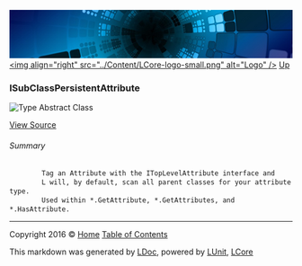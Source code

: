 ![](../Content/LCore-banner-small.png "")
[&lt;img align=&quot;right&quot; src=&quot;../Content/LCore-logo-small.png&quot; alt=&quot;Logo&quot; /&gt;](../../README.md)
[Up](../L.md)

### ISubClassPersistentAttribute

![Type Abstract Class](http://b.repl.ca/v1/Type-Abstract%20Class-blue.png "")



[View Source](../Interfaces/ISubclassPersistentAttribute.cs#L)

###### Summary

            Tag an Attribute with the ITopLevelAttribute interface and 
            L will, by default, scan all parent classes for your attribute type.
            Used within *.GetAttribute, *.GetAttributes, and *.HasAttribute.
            



---

Copyright 2016 &copy; [Home](../../README.md) [Table of Contents](../../TableOfContents.md)

This markdown was generated by [LDoc](https://github.com/CodeSingularity/LDoc), powered by [LUnit](https://github.com/CodeSingularity/LUnit), [LCore](https://github.com/CodeSingularity/LCore)
